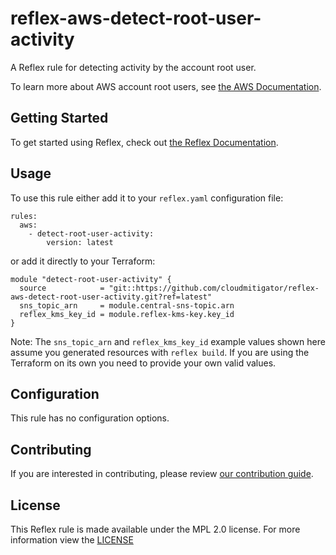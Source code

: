 # reflex-aws-detect-root-user-activity  
A Reflex rule for detecting activity by the account root user.

To learn more about AWS account root users, see [the AWS Documentation](https://docs.aws.amazon.com/IAM/latest/UserGuide/id_root-user.html).

## Getting Started
To get started using Reflex, check out [the Reflex Documentation](https://docs.cloudmitigator.com/).

## Usage
To use this rule either add it to your `reflex.yaml` configuration file:  
```
rules:
  aws:
    - detect-root-user-activity:
        version: latest
```

or add it directly to your Terraform:  
```
module "detect-root-user-activity" {
  source            = "git::https://github.com/cloudmitigator/reflex-aws-detect-root-user-activity.git?ref=latest"
  sns_topic_arn     = module.central-sns-topic.arn
  reflex_kms_key_id = module.reflex-kms-key.key_id
}
```

Note: The `sns_topic_arn` and `reflex_kms_key_id` example values shown here assume you generated resources with `reflex build`. If you are using the Terraform on its own you need to provide your own valid values.

## Configuration
This rule has no configuration options.

## Contributing
If you are interested in contributing, please review [our contribution guide](https://docs.cloudmitigator.com/about/contributing.html).

## License
This Reflex rule is made available under the MPL 2.0 license. For more information view the [LICENSE](https://github.com/cloudmitigator/reflex-aws-detect-root-user-activity/blob/master/LICENSE) 
